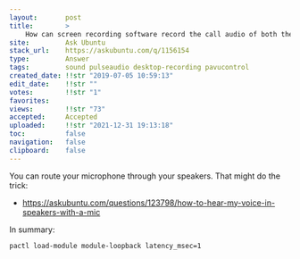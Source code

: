 ```yaml
---
layout:       post
title:        >
    How can screen recording software record the call audio of both the local person (on the mic) and the remote person (on the speakers)?
site:         Ask Ubuntu
stack_url:    https://askubuntu.com/q/1156154
type:         Answer
tags:         sound pulseaudio desktop-recording pavucontrol
created_date: !!str "2019-07-05 10:59:13"
edit_date:    !!str ""
votes:        !!str "1"
favorites:    
views:        !!str "73"
accepted:     Accepted
uploaded:     !!str "2021-12-31 19:13:18"
toc:          false
navigation:   false
clipboard:    false
---
```


You can route your microphone through your speakers. That might do the trick:

- https://askubuntu.com/questions/123798/how-to-hear-my-voice-in-speakers-with-a-mic

In summary:

``` 
pactl load-module module-loopback latency_msec=1

```
